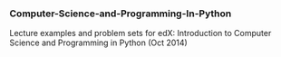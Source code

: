 ### Computer-Science-and-Programming-In-Python

Lecture examples and problem sets for edX: Introduction to Computer Science and Programming in Python (Oct 2014)
